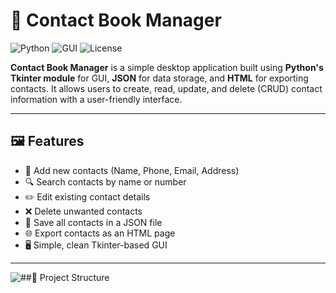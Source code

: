 # 📒 Contact Book Manager

![Python](https://img.shields.io/badge/Python-3.x-blue?logo=python)
![GUI](https://img.shields.io/badge/GUI-Tkinter-green)
![License](https://img.shields.io/badge/License-MIT-yellow.svg)

**Contact Book Manager** is a simple desktop application built using **Python's Tkinter module** for GUI, **JSON** for data storage, and **HTML** for exporting contacts. It allows users to create, read, update, and delete (CRUD) contact information with a user-friendly interface.

---

## 🖼️ Features

- 📝 Add new contacts (Name, Phone, Email, Address)
- 🔍 Search contacts by name or number
- ✏️ Edit existing contact details
- ❌ Delete unwanted contacts
- 💾 Save all contacts in a JSON file
- 🌐 Export contacts as an HTML page
- 🖥️ Simple, clean Tkinter-based GUI

---

![##📂 Project Structure](https://github.com/Aayushdubey101/miniproject/tree/main/contact_book)

